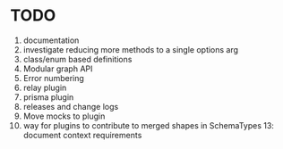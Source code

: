 # TODO

1. documentation
2. investigate reducing more methods to a single options arg
3. class/enum based definitions
4. Modular graph API
5. Error numbering
6. relay plugin
7. prisma plugin
8. releases and change logs
9. Move mocks to plugin
10. way for plugins to contribute to merged shapes in SchemaTypes 13: document context requirements
